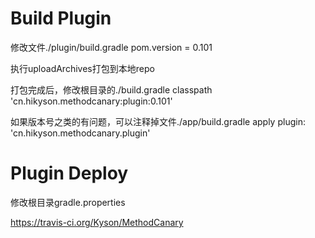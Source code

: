 
# Build Plugin

修改文件./plugin/build.gradle
pom.version = 0.101

执行uploadArchives打包到本地repo

打包完成后，修改根目录的./build.gradle
classpath 'cn.hikyson.methodcanary:plugin:0.101'

如果版本号之类的有问题，可以注释掉文件./app/build.gradle
apply plugin: 'cn.hikyson.methodcanary.plugin'

# Plugin Deploy

修改根目录gradle.properties

https://travis-ci.org/Kyson/MethodCanary

